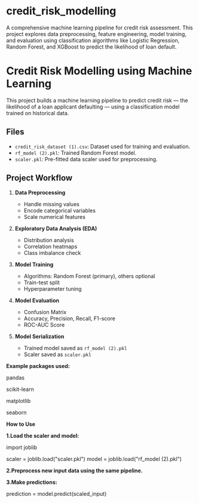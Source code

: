 # credit_risk_modelling
A comprehensive machine learning pipeline for credit risk assessment. This project explores data preprocessing, feature engineering, model training, and evaluation using classification algorithms like Logistic Regression, Random Forest, and XGBoost to predict the likelihood of loan default.

# Credit Risk Modelling using Machine Learning

This project builds a machine learning pipeline to predict credit risk — the likelihood of a loan applicant defaulting — using a classification model trained on historical data.

## Files

- `credit_risk_dataset (1).csv`: Dataset used for training and evaluation.
- `rf_model (2).pkl`: Trained Random Forest model.
- `scaler.pkl`: Pre-fitted data scaler used for preprocessing.

## Project Workflow

1. **Data Preprocessing**
   - Handle missing values
   - Encode categorical variables
   - Scale numerical features

2. **Exploratory Data Analysis (EDA)**
   - Distribution analysis
   - Correlation heatmaps
   - Class imbalance check

3. **Model Training**
   - Algorithms: Random Forest (primary), others optional
   - Train-test split
   - Hyperparameter tuning

4. **Model Evaluation**
   - Confusion Matrix
   - Accuracy, Precision, Recall, F1-score
   - ROC-AUC Score

5. **Model Serialization**
   - Trained model saved as `rf_model (2).pkl`
   - Scaler saved as `scaler.pkl`

**Example packages used:**

pandas

scikit-learn

matplotlib

seaborn

**How to Use**

**1.Load the scaler and model:**

import joblib

scaler = joblib.load("scaler.pkl")
model = joblib.load("rf_model (2).pkl")

**2.Preprocess new input data using the same pipeline.**

**3.Make predictions:**

prediction = model.predict(scaled_input)
